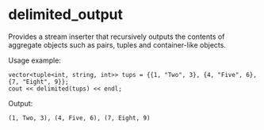 # delimited_output
Provides a stream inserter that recursively outputs the contents of aggregate objects such as pairs, tuples and container-like objects.

Usage example:
```
vector<tuple<int, string, int>> tups = {{1, "Two", 3}, {4, "Five", 6}, {7, "Eight", 9}};
cout << delimited(tups) << endl;
```
Output:
```
(1, Two, 3), (4, Five, 6), (7, Eight, 9)
```
